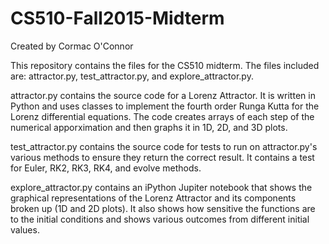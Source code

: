 # CS510-Fall2015-Midterm
Created by Cormac O'Connor



This repository contains the files for the CS510 midterm. The files included are: attractor.py, test_attractor.py, and explore_attractor.py.

attractor.py contains the source code for a Lorenz Attractor. It is written in Python and uses classes to implement the fourth order Runga Kutta for the Lorenz differential equations.
The code creates arrays of each step of the numerical apporximation and then graphs it in 1D, 2D, and 3D plots.

test_attractor.py contains the source code for tests to run on attractor.py's various methods to ensure they return the correct result. It contains a test for Euler, RK2, RK3, RK4, and evolve methods.

explore_attractor.py contains an iPython Jupiter notebook that shows the graphical representations of the Lorenz Attractor and its components broken up (1D and 2D plots). It also shows how sensitive the functions are to the initial conditions and shows various outcomes from different initial values.

